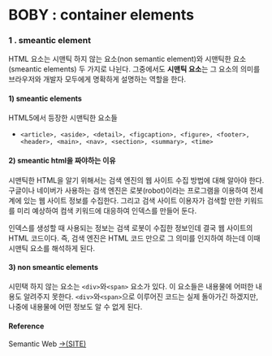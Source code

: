 # BOBY : container elements

### 1 . smeantic element  

HTML 요소는  시맨틱 하지 않는 요소\(non semantic element\)와 시맨틱한 요소\(smeantic elements\) 두 가지로 나뉜다. 그중에서도 **시맨틱 요소**는 그 요소의 의미를 브라우저와 개발자 모두에게 명확하게 설명하는 역할을 한다.   


#### 1\) smeantic elements

HTML5에서 등장한 시맨틱한 요소들

* `<article>, <aside>, <detail>, <figcaption>, <figure>, <footer>, <header>, <main>, <nav>, <section>, <summary>, <time>`

#### 2\) smeantic html을 짜야하는 이유

시맨틱한 HTML을 알기 위해서는 검색 엔진의 웹 사이트 수집 방법에 대해 알아야 한다. 구글이나 네이버가 사용하는 검색 엔진은 로봇\(robot\)이라는 프로그램을 이용하여 전세계에 있는 웹 사이트 정보를 수집한다. 그리고 검색 사이트 이용자가 검색할 만한 키워드를 미리 예상하여 컴색 키워드에 대응하여 인덱스를 만들어 둔다. 

인덱스를 생성할 때 사용되는 정보는 검색 로봇이 수집한 정보인데 결국 웹 사이트의 HTML 코드이다. 즉, 검색 엔진은 HTML 코드 만으로 그 의미를 인지하여 하는데 이때 시맨틱 요소를 해석하게 된다.

#### 3\) non smeantic elements

시민택 하지 않는 요소는 `<div>`와`<span>` 요소가 있다. 이 요소들은 내용물에 어떠한 내용도 알려주지 못한다.  `<div>`와`<span>`으로 이루어진 코드는 실제 돌아가긴 하겠지만, 나중에 내용물에 어떤 정보도 알 수 없게 된다.

#### Reference 

Semantic Web [→\(SITE\)](https://poiemaweb.com/html5-semantic-web)







